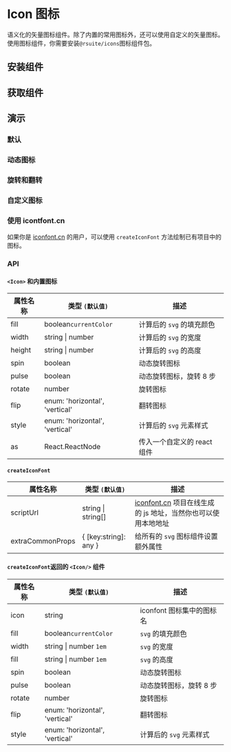 # Icon 图标

语义化的矢量图标组件。除了内置的常用图标外，还可以使用自定义的矢量图标。使用图标组件，你需要安装`@rsuite/icons`图标组件包。

## 安装组件

<!--{include:(components/icon/fragments/install.md)}-->

## 获取组件

<!--{include:(components/icon/fragments/import.md)}-->

## 演示

### 默认

<!--{include:`basic.md`}-->

### 动态图标

<!--{include:`spin.md`}-->

### 旋转和翻转

<!--{include:`rotate.md`}-->

### 自定义图标

<!--{include:`custom.md`}-->

### 使用 icontfont.cn

如果你是 [iconfont.cn](https://iconfont.cn) 的用户，可以使用 `createIconFont` 方法绘制已有项目中的图标。

<!--{include:`create-icon-font.md`}-->

### API

#### `<Icon>` 和内置图标

| 属性名称 | 类型 `(默认值)`                | 描述                        |
| -------- | ------------------------------ | --------------------------- |
| fill     | boolean`currentColor`          | 计算后的 `svg` 的填充颜色   |
| width    | string &#124; number           | 计算后的 `svg` 的宽度       |
| height   | string &#124; number           | 计算后的 `svg` 的高度       |
| spin     | boolean                        | 动态旋转图标                |
| pulse    | boolean                        | 动态旋转图标，旋转 8 步     |
| rotate   | number                         | 旋转图标                    |
| flip     | enum: 'horizontal', 'vertical' | 翻转图标                    |
| style    | enum: 'horizontal', 'vertical' | 计算后的 `svg` 元素样式     |
| as       | React.ReactNode                | 传入一个自定义的 react 组件 |

#### `createIconFont`

| 属性名称         | 类型 `(默认值)`        | 描述                                                                                |
| ---------------- | ---------------------- | ----------------------------------------------------------------------------------- |
| scriptUrl        | string &#124; string[] | [iconfont.cn](https://iconfont.cn) 项目在线生成的 js 地址，当然你也可以使用本地地址 |
| extraCommonProps | { [key:string]: any }  | 给所有的 `svg` 图标组件设置额外属性                                                 |

#### `createIconFont`返回的 `<Icon/>` 组件

| 属性名称 | 类型 `(默认值)`                | 描述                      |
| -------- | ------------------------------ | ------------------------- |
| icon     | string                         | iconfont 图标集中的图标名 |
| fill     | boolean`currentColor`          | `svg` 的填充颜色          |
| width    | string &#124; number `1em`     | `svg` 的宽度              |
| fill     | string &#124; number `1em`     | `svg` 的高度              |
| spin     | boolean                        | 动态旋转图标              |
| pulse    | boolean                        | 动态旋转图标，旋转 8 步   |
| rotate   | number                         | 旋转图标                  |
| flip     | enum: 'horizontal', 'vertical' | 翻转图标                  |
| style    | enum: 'horizontal', 'vertical' | 计算后的 `svg` 元素样式   |
